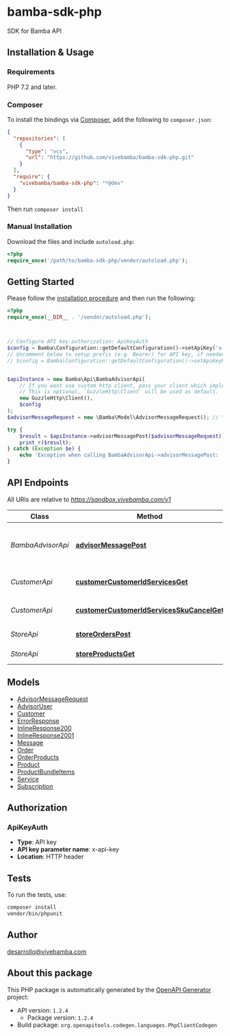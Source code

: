 # bamba-sdk-php

SDK for Bamba API


## Installation & Usage

### Requirements

PHP 7.2 and later.

### Composer

To install the bindings via [Composer](https://getcomposer.org/), add the following to `composer.json`:

```json
{
  "repositories": [
    {
      "type": "vcs",
      "url": "https://github.com/vivebamba/bamba-sdk-php.git"
    }
  ],
  "require": {
    "vivebamba/bamba-sdk-php": "*@dev"
  }
}
```

Then run `composer install`

### Manual Installation

Download the files and include `autoload.php`:

```php
<?php
require_once('/path/to/bamba-sdk-php/vendor/autoload.php');
```

## Getting Started

Please follow the [installation procedure](#installation--usage) and then run the following:

```php
<?php
require_once(__DIR__ . '/vendor/autoload.php');



// Configure API key authorization: ApiKeyAuth
$config = Bamba\Configuration::getDefaultConfiguration()->setApiKey('x-api-key', 'YOUR_API_KEY');
// Uncomment below to setup prefix (e.g. Bearer) for API key, if needed
// $config = Bamba\Configuration::getDefaultConfiguration()->setApiKeyPrefix('x-api-key', 'Bearer');


$apiInstance = new Bamba\Api\BambaAdvisorApi(
    // If you want use custom http client, pass your client which implements `GuzzleHttp\ClientInterface`.
    // This is optional, `GuzzleHttp\Client` will be used as default.
    new GuzzleHttp\Client(),
    $config
);
$advisorMessageRequest = new \Bamba\Model\AdvisorMessageRequest(); // \Bamba\Model\AdvisorMessageRequest

try {
    $result = $apiInstance->advisorMessagePost($advisorMessageRequest);
    print_r($result);
} catch (Exception $e) {
    echo 'Exception when calling BambaAdvisorApi->advisorMessagePost: ', $e->getMessage(), PHP_EOL;
}

```

## API Endpoints

All URIs are relative to *https://sandbox.vivebamba.com/v1*

Class | Method | HTTP request | Description
------------ | ------------- | ------------- | -------------
*BambaAdvisorApi* | [**advisorMessagePost**](docs/Api/BambaAdvisorApi.md#advisormessagepost) | **POST** /advisor/message | Send messages to the Bamba Advisor
*CustomerApi* | [**customerCustomerIdServicesGet**](docs/Api/CustomerApi.md#customercustomeridservicesget) | **GET** /customer/{customerId}/services | Get customer services
*CustomerApi* | [**customerCustomerIdServicesSkuCancelGet**](docs/Api/CustomerApi.md#customercustomeridservicesskucancelget) | **GET** /customer/{customerId}/services/{sku}/cancel | Cancel customer services
*StoreApi* | [**storeOrdersPost**](docs/Api/StoreApi.md#storeorderspost) | **POST** /store/orders | Place an order
*StoreApi* | [**storeProductsGet**](docs/Api/StoreApi.md#storeproductsget) | **GET** /store/products | Get products

## Models

- [AdvisorMessageRequest](docs/Model/AdvisorMessageRequest.md)
- [AdvisorUser](docs/Model/AdvisorUser.md)
- [Customer](docs/Model/Customer.md)
- [ErrorResponse](docs/Model/ErrorResponse.md)
- [InlineResponse200](docs/Model/InlineResponse200.md)
- [InlineResponse2001](docs/Model/InlineResponse2001.md)
- [Message](docs/Model/Message.md)
- [Order](docs/Model/Order.md)
- [OrderProducts](docs/Model/OrderProducts.md)
- [Product](docs/Model/Product.md)
- [ProductBundleItems](docs/Model/ProductBundleItems.md)
- [Service](docs/Model/Service.md)
- [Subscription](docs/Model/Subscription.md)

## Authorization

### ApiKeyAuth

- **Type**: API key
- **API key parameter name**: x-api-key
- **Location**: HTTP header


## Tests

To run the tests, use:

```bash
composer install
vendor/bin/phpunit
```

## Author

desarrollo@vivebamba.com

## About this package

This PHP package is automatically generated by the [OpenAPI Generator](https://openapi-generator.tech) project:

- API version: `1.2.4`
    - Package version: `1.2.4`
- Build package: `org.openapitools.codegen.languages.PhpClientCodegen`
